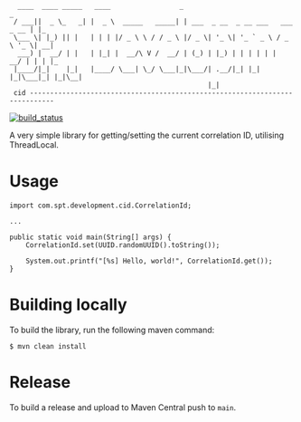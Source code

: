 ````
  ____  ____ _____   ____                 _                                  _   
 / ___||  _ \_   _| |  _ \  _____   _____| | ___  _ __  _ __ ___   ___ _ __ | |_ 
 \___ \| |_) || |   | | | |/ _ \ \ / / _ \ |/ _ \| '_ \| '_ ` _ \ / _ \ '_ \| __|
  ___) |  __/ | |   | |_| |  __/\ V /  __/ | (_) | |_) | | | | | |  __/ | | | |_ 
 |____/|_|    |_|   |____/ \___| \_/ \___|_|\___/| .__/|_| |_| |_|\___|_| |_|\__|
                                                 |_|                                           
 cid ----------------------------------------------------------------------------
````

[![build_status](https://github.com/spt-development/spt-development-cid/actions/workflows/build.yml/badge.svg)](https://github.com/spt-development/spt-development-cid/actions)

A very simple library for getting/setting the current correlation ID, utilising ThreadLocal.

Usage
=====

    import com.spt.development.cid.CorrelationId;
    
    ...
    
    public static void main(String[] args) {
        CorrelationId.set(UUID.randomUUID().toString());

        System.out.printf("[%s] Hello, world!", CorrelationId.get());
    }

Building locally
================

To build the library, run the following maven command:

    $ mvn clean install

Release
=======

To build a release and upload to Maven Central push to `main`.